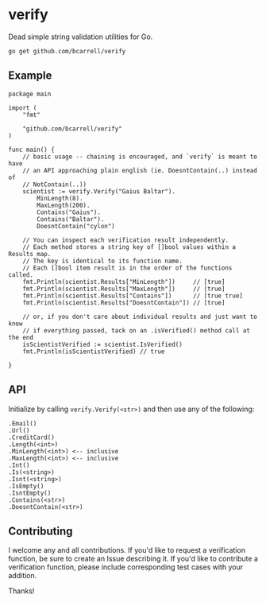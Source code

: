 # verify

Dead simple string validation utilities for Go.

    go get github.com/bcarrell/verify

## Example
	package main

	import (
		"fmt"

		"github.com/bcarrell/verify"
	)

	func main() {
		// basic usage -- chaining is encouraged, and `verify` is meant to have
		// an API approaching plain english (ie. DoesntContain(..) instead of
		// NotContain(..))
		scientist := verify.Verify("Gaius Baltar").
			MinLength(8).
			MaxLength(200).
			Contains("Gaius").
			Contains("Baltar").
			DoesntContain("cylon")

		// You can inspect each verification result independently.
		// Each method stores a string key of []bool values within a Results map.
		// The key is identical to its function name.
		// Each []bool item result is in the order of the functions called.
		fmt.Println(scientist.Results["MinLength"])     // [true]
		fmt.Println(scientist.Results["MaxLength"])     // [true]
		fmt.Println(scientist.Results["Contains"])      // [true true]
		fmt.Println(scientist.Results["DoesntContain"]) // [true]

		// or, if you don't care about individual results and just want to know
		// if everything passed, tack on an .isVerified() method call at the end
		isScientistVerified := scientist.IsVerified()
		fmt.Println(isScientistVerified) // true

	}

## API

Initialize by calling `verify.Verify(<str>)` and then use any of the following:

	.Email()
	.Url()
	.CreditCard()
	.Length(<int>)
	.MinLength(<int>) <-- inclusive
	.MaxLength(<int>) <-- inclusive
	.Int()
	.Is(<string>)
	.Isnt(<string>)
	.IsEmpty()
	.IsntEmpty()
	.Contains(<str>)
	.DoesntContain(<str>)

## Contributing

I welcome any and all contributions.  If you'd like to request a verification
function, be sure to create an Issue describing it.  If you'd like to contribute
a verification function, please include corresponding test cases with your addition.

Thanks!